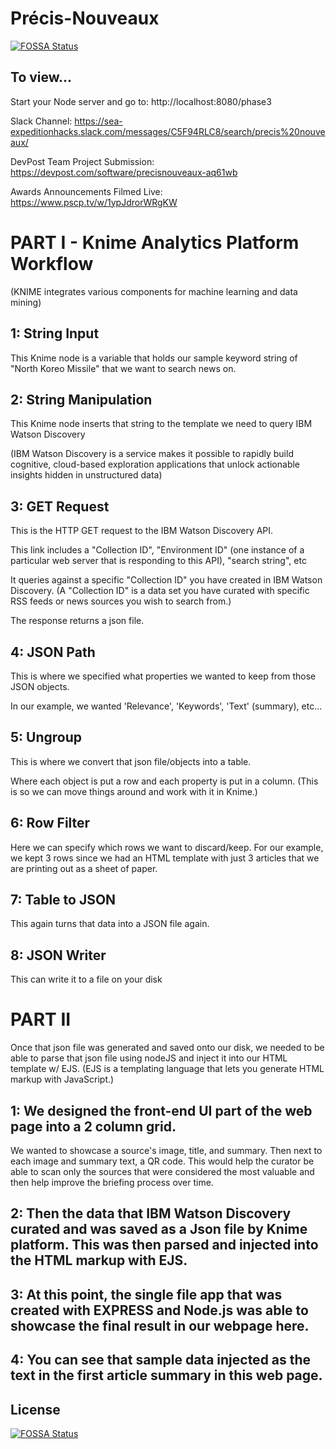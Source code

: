 # Précis-Nouveaux
[![FOSSA Status](https://app.fossa.io/api/projects/git%2Bgithub.com%2Fwowthisguy%2FPrecis-Nouveaux.svg?type=shield)](https://app.fossa.io/projects/git%2Bgithub.com%2Fwowthisguy%2FPrecis-Nouveaux?ref=badge_shield)


## To view...
Start your Node server and go to: http://localhost:8080/phase3

Slack Channel: 
https://sea-expeditionhacks.slack.com/messages/C5F94RLC8/search/precis%20nouveaux/ 

DevPost Team Project Submission: 
https://devpost.com/software/precisnouveaux-aq61wb

Awards Announcements Filmed Live:
https://www.pscp.tv/w/1ypJdrorWRgKW



# PART I -  Knime Analytics Platform Workflow 
(KNIME integrates various components for machine learning and data mining) 


## 1: String Input 
This Knime node is a variable that holds our sample keyword string of "North Koreo Missile" that we want to search news on.


## 2: String Manipulation
		
This Knime node inserts that string to the template we need to query IBM Watson Discovery

(IBM Watson Discovery is a service makes it possible to rapidly build cognitive, cloud-based exploration applications that unlock actionable insights hidden in unstructured data)


## 3: GET Request
This is the HTTP GET request to the IBM Watson Discovery API.

This link includes a "Collection ID", "Environment ID" (one instance of a particular web server that is responding to this API), "search string", etc  

It queries against a specific "Collection ID" you have created in IBM Watson Discovery. (A "Collection ID" is a data set you have curated with specific RSS feeds or news sources you wish to search from.)

The response returns a json file. 


## 4: JSON Path
This is  where we specified what properties we wanted to keep from those JSON objects. 

In our example, we wanted 'Relevance', 'Keywords', 'Text' (summary), etc...


## 5: Ungroup
This is where we convert that json file/objects into a table. 

Where each object is put a row and each property is put in a column. (This is so we can move things around and work with it in Knime.)


## 6: Row Filter
Here we can specify which rows we want to discard/keep.
For our example, we kept 3 rows since we had an HTML template with just 3 articles that we are printing out as a sheet of paper.


## 7: Table to JSON
This again turns that data into a JSON file again.


## 8: JSON Writer
This can write it to a file on your disk 






# PART II 


Once that json file was generated and saved onto our disk, we needed to be able to parse that json file using nodeJS and inject it into our HTML template w/ EJS. (EJS is a templating language that lets you generate HTML markup with JavaScript.) 



## 1: We designed the front-end UI part of the web page into a 2 column grid. 
We wanted to showcase a source's image, title, and summary. Then next to each image and summary text, a QR code. This would help the curator be able to scan only the sources that were considered the most valuable and then help improve the briefing process over time.

## 2: Then the data that IBM Watson Discovery curated and was saved as a Json file by Knime platform. This was then parsed and injected into the HTML markup with EJS. 
  
  
## 3: At this point, the single file app that was created with EXPRESS and Node.js was able to showcase the final result in our webpage here.  

## 4: You can see that sample data injected as the text in the first article summary in this web page. 












## License
[![FOSSA Status](https://app.fossa.io/api/projects/git%2Bgithub.com%2Fwowthisguy%2FPrecis-Nouveaux.svg?type=large)](https://app.fossa.io/projects/git%2Bgithub.com%2Fwowthisguy%2FPrecis-Nouveaux?ref=badge_large)